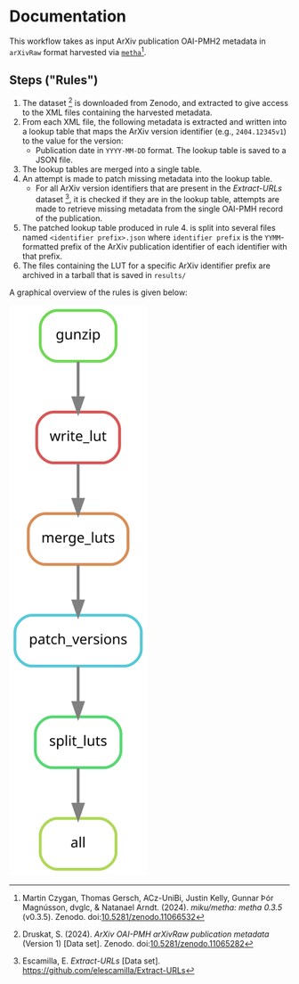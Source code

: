 <!--
SPDX-FileCopyrightText: 2024 German Aerospace Center (DLR)
SPDX-FileContributor: Stephan Druskat <stephan.druskat@dlr.de>

SPDX-License-Identifier: CC0-1.0
-->

# Documentation

This workflow takes as input ArXiv publication OAI-PMH2 metadata in `arXivRaw` format harvested via 
[`metha`](https://github.com/miku/metha)[^1].

## Steps ("Rules")

1. The dataset [^2] is downloaded from Zenodo, and extracted to give access to the XML files containing 
the harvested metadata.
2. From each XML file, the following metadata is extracted and written into a lookup table that maps
the ArXiv version identifier (e.g., `2404.12345v1`) to the value for the version:
    - Publication date in `YYYY-MM-DD` format.
The lookup table is saved to a JSON file.
3. The lookup tables are merged into a single table.
4. An attempt is made to patch missing metadata into the lookup table.
    - For all ArXiv version identifiers that are present in the *Extract-URLs* dataset [^3], it is checked if they are 
      in the lookup table, attempts are made to retrieve missing metadata from the single OAI-PMH record of
      the publication.
5. The patched lookup table produced in rule 4. is split into several files named `<identifier prefix>.json` where
`identifier prefix` is the `YYMM`-formatted prefix of the ArXiv publication identifier of each identifier with that 
prefix.
6. The files containing the LUT for a specific ArXiv identifier prefix are archived in a tarball that is saved in
`results/`

A graphical overview  of the rules is given below:

![Rulegraph of the rules described above, generated via `snakemake --rulegraph | dot -Tsvg > rulegraph.svg` run in the repository root.](../rulegraph.svg)

[^1]: Martin Czygan, Thomas Gersch, ACz-UniBi, Justin Kelly, Gunnar Þór Magnússon, dvglc, & Natanael Arndt. (2024). _miku/metha: metha 0.3.5_ (v0.3.5). Zenodo. doi:[10.5281/zenodo.11066532](https://doi.org/10.5281/zenodo.11066532)
[^2]: Druskat, S. (2024). _ArXiv OAI-PMH arXivRaw publication metadata_ (Version 1) [Data set]. Zenodo. doi:[10.5281/zenodo.11065282](https://doi.org/10.5281/zenodo.11065282)
[^3]: Escamilla, E. _Extract-URLs_ [Data set]. <https://github.com/elescamilla/Extract-URLs>